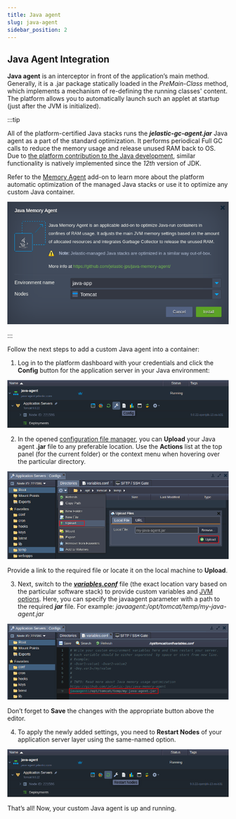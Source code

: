 ```yaml
---
title: Java agent
slug: java-agent
sidebar_position: 2
---
```


## Java Agent Integration

**Java agent** is an interceptor in front of the application’s main method. Generally, it is a .jar package statically loaded in the _PreMain-Class_ method, which implements a mechanism of re-defining the running classes' content. The platform allows you to automatically launch such an applet at startup (just after the JVM is initialized).

:::tip

All of the platform-certified Java stacks runs the **_jelastic-gc-agent.jar_** Java agent as a part of the standard optimization. It performs periodical Full GC calls to reduce the memory usage and release unused RAM back to OS. Due to [the platform contribution to the Java development](https://cloudmydc.com/), similar functionality is natively implemented since the _12th_ version of JDK.

Refer to the [Memory Agent](https://github.com/jelastic-jps/java-memory-agent) add-on to learn more about the platform automatic optimization of the managed Java stacks or use it to optimize any custom Java container.

<div style={{
    display:'flex',
    justifyContent: 'center',
    margin: '0 0 1rem 0'
}}>

![Locale Dropdown](./img/JavaAgent/00--java-memory-agent-addon.png)

</div>

:::

Follow the next steps to add a custom Java agent into a container:

1. Log in to the platform dashboard with your credentials and click the **Config** button for the application server in your Java environment:

<div style={{
    display:'flex',
    justifyContent: 'center',
    margin: '0 0 1rem 0'
}}>

![Locale Dropdown](./img/JavaAgent/01-environment-config-button.png)

</div>

2. In the opened [configuration file manager](/docs/application-setting/configuration-file-manager), you can **Upload** your Java agent **.jar** file to any preferable location. Use the **Actions** list at the top panel (for the current folder) or the context menu when hovering over the particular directory.

<div style={{
    display:'flex',
    justifyContent: 'center',
    margin: '0 0 1rem 0'
}}>

![Locale Dropdown](./img/JavaAgent/02-upload-file-to-container.png)

</div>

Provide a link to the required file or locate it on the local machine to **Upload**.

3. Next, switch to the [**_variables.conf_**](/docs/EnvironmentManagement/EnvironmentVariables/Custom%20Environment%20Variables) file (the exact location vary based on the particular software stack) to provide custom variables and [JVM options](/docs/EnvironmentManagement/EnvironmentVariables/Java%20Options%20and%20Arguments). Here, you can specify the javaagent parameter with a path to the required **_jar_** file. For example: _javaagent:/opt/tomcat/temp/my-java-agent.jar_

<div style={{
    display:'flex',
    justifyContent: 'center',
    margin: '0 0 1rem 0'
}}>

![Locale Dropdown](./img/JavaAgent/03-variables-conf-file.png)

</div>

Don’t forget to **Save** the changes with the appropriate button above the editor.

4. To apply the newly added settings, you need to **Restart Nodes** of your application server layer using the same-named option.

<div style={{
    display:'flex',
    justifyContent: 'center',
    margin: '0 0 1rem 0'
}}>

![Locale Dropdown](./img/JavaAgent/04--restart-nodes-button.png)

</div>

That’s all! Now, your custom Java agent is up and running.
